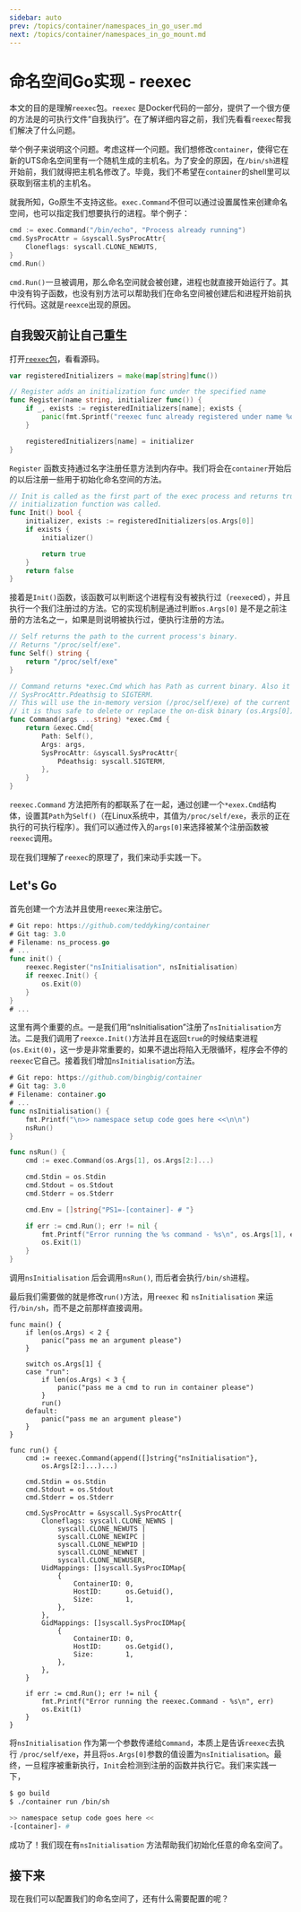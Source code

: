 ```yaml
---
sidebar: auto
prev: /topics/container/namespaces_in_go_user.md
next: /topics/container/namespaces_in_go_mount.md
---
```


# 命名空间Go实现 - reexec

本文的目的是理解`reexec`包。`reexec` 是Docker代码的一部分，提供了一个很方便的方法是的可执行文件“自我执行”。在了解详细内容之前，我们先看看`reexec`帮我们解决了什么问题。

举个例子来说明这个问题。考虑这样一个问题。我们想修改`container`，使得它在新的UTS命名空间里有一个随机生成的主机名。为了安全的原因，在`/bin/sh`进程开始前，我们就得把主机名修改了。毕竟，我们不希望在`container`的shell里可以获取到宿主机的主机名。

就我所知，Go原生不支持这些。`exec.Command`不但可以通过设置属性来创建命名空间，也可以指定我们想要执行的进程。举个例子：
```go
cmd := exec.Command("/bin/echo", "Process already running")
cmd.SysProcAttr = &syscall.SysProcAttr{
	Cloneflags: syscall.CLONE_NEWUTS,
}
cmd.Run()
```

`cmd.Run()`一旦被调用，那么命名空间就会被创建，进程也就直接开始运行了。其中没有钩子函数，也没有别方法可以帮助我们在命名空间被创建后和进程开始前执行代码。这就是`reexce`出现的原因。

## 自我毁灭前让自己重生
打开[`reexec`包](https://github.com/moby/moby/tree/master/pkg/reexec)，看看源码。

```go
var registeredInitializers = make(map[string]func())

// Register adds an initialization func under the specified name
func Register(name string, initializer func()) {
	if _, exists := registeredInitializers[name]; exists {
		panic(fmt.Sprintf("reexec func already registered under name %q", name))
	}

	registeredInitializers[name] = initializer
}
```

`Register` 函数支持通过名字注册任意方法到内存中。我们将会在`container`开始后的以后注册一些用于初始化命名空间的方法。

```go
// Init is called as the first part of the exec process and returns true if an
// initialization function was called.
func Init() bool {
	initializer, exists := registeredInitializers[os.Args[0]]
	if exists {
		initializer()

		return true
	}
	return false
}
```

接着是`Init()`函数，该函数可以判断这个进程有没有被执行过（`reexec`ed），并且执行一个我们注册过的方法。它的实现机制是通过判断`os.Args[0]` 是不是之前注册的方法名之一，如果是则说明被执行过，便执行注册的方法。

```go
// Self returns the path to the current process's binary.
// Returns "/proc/self/exe".
func Self() string {
	return "/proc/self/exe"
}

// Command returns *exec.Cmd which has Path as current binary. Also it setting
// SysProcAttr.Pdeathsig to SIGTERM.
// This will use the in-memory version (/proc/self/exe) of the current binary,
// it is thus safe to delete or replace the on-disk binary (os.Args[0]).
func Command(args ...string) *exec.Cmd {
	return &exec.Cmd{
		Path: Self(),
		Args: args,
		SysProcAttr: &syscall.SysProcAttr{
			Pdeathsig: syscall.SIGTERM,
		},
	}
}
```
`reexec.Command` 方法把所有的都联系了在一起，通过创建一个`*exex.Cmd`结构体，设置其`Path`为`Self()`（在Linux系统中，其值为`/proc/self/exe`，表示的正在执行的可执行程序）。我们可以通过传入的`args[0]`来选择被某个注册函数被`reexec`调用。

现在我们理解了`reexec`的原理了，我们来动手实践一下。

## Let's Go
首先创建一个方法并且使用`reexec`来注册它。

```go
# Git repo: https://github.com/teddyking/container
# Git tag: 3.0
# Filename: ns_process.go
# ...
func init() {
	reexec.Register("nsInitialisation", nsInitialisation)
	if reexec.Init() {
		os.Exit(0)
	}
}
# ...
```

这里有两个重要的点。一是我们用“nsInitialisation”注册了`nsInitialisation`方法。二是我们调用了`reexce.Init()`方法并且在返回`true`的时候结束进程(`os.Exit(0)`，这一步是非常重要的，如果不退出将陷入无限循环，程序会不停的`reexec`它自己。接着我们增加`nsInitialisation`方法。

```go
# Git repo: https://github.com/bingbig/container
# Git tag: 3.0
# Filename: container.go
# ...
func nsInitialisation() {
	fmt.Printf("\n>> namespace setup code goes here <<\n\n")
	nsRun()
}

func nsRun() {
	cmd := exec.Command(os.Args[1], os.Args[2:]...)

	cmd.Stdin = os.Stdin
	cmd.Stdout = os.Stdout
	cmd.Stderr = os.Stderr

	cmd.Env = []string{"PS1=-[container]- # "}

	if err := cmd.Run(); err != nil {
		fmt.Printf("Error running the %s command - %s\n", os.Args[1], err)
		os.Exit(1)
	}
}
```
调用`nsInitialisation` 后会调用`nsRun()`, 而后者会执行`/bin/sh`进程。

最后我们需要做的就是修改`run()`方法，用`reexec` 和 `nsInitialisation` 来运行`/bin/sh`，而不是之前那样直接调用。

```go{2}
func main() {
	if len(os.Args) < 2 {
		panic("pass me an argument please")
	}

	switch os.Args[1] {
	case "run":
		if len(os.Args) < 3 {
			panic("pass me a cmd to run in container please")
		}
		run()
	default:
		panic("pass me an argument please")
	}
}

func run() {
	cmd := reexec.Command(append([]string{"nsInitialisation"},
		os.Args[2:]...)...)

	cmd.Stdin = os.Stdin
	cmd.Stdout = os.Stdout
	cmd.Stderr = os.Stderr

	cmd.SysProcAttr = &syscall.SysProcAttr{
		Cloneflags: syscall.CLONE_NEWNS |
			syscall.CLONE_NEWUTS |
			syscall.CLONE_NEWIPC |
			syscall.CLONE_NEWPID |
			syscall.CLONE_NEWNET |
			syscall.CLONE_NEWUSER,
		UidMappings: []syscall.SysProcIDMap{
			{
				ContainerID: 0,
				HostID:      os.Getuid(),
				Size:        1,
			},
		},
		GidMappings: []syscall.SysProcIDMap{
			{
				ContainerID: 0,
				HostID:      os.Getgid(),
				Size:        1,
			},
		},
	}

	if err := cmd.Run(); err != nil {
		fmt.Printf("Error running the reexec.Command - %s\n", err)
		os.Exit(1)
	}
}
```

将`nsInitialisation` 作为第一个参数传递给`Command`，本质上是告诉`reexec`去执行 `/proc/self/exe`，并且将`os.Args[0]`参数的值设置为`nsInitialisation`。最终，一旦程序被重新执行，`Init`会检测到注册的函数并执行它。我们来实践一下，

```bash
$ go build
$ ./container run /bin/sh

>> namespace setup code goes here <<
-[container]- #
```

成功了！我们现在有`nsInitialisation` 方法帮助我们初始化任意的命名空间了。

## 接下来
现在我们可以配置我们的命名空间了，还有什么需要配置的呢？






